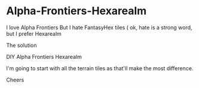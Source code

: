 # Alpha-Frontiers-Hexarealm

I love Alpha Frontiers
But I hate FantasyHex tiles ( ok, hate is a strong word, but I prefer Hexarealm

The solution

DIY Alpha Frontiers Hexarealm

I'm going to start with all the terrain tiles as that'll make the most difference. 

Cheers


